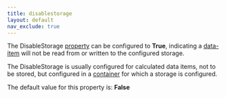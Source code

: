 ```yaml
---
title: disablestorage
layout: default
nav_exclude: true
---
```

The DisableStorage [property](property) can be configured to **True**, indicating a [data-item](data-item) will not be read from or written to the configured storage.

The DisableStorage is usually configured for calculated data items, not to be stored, but configured in a [container](container) for which a storage is configured.

The default value for this property is: **False**